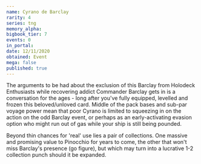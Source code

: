 ```yaml
---
name: Cyrano de Barclay
rarity: 4
series: tng
memory_alpha:
bigbook_tier: 7
events: 0
in_portal:
date: 12/11/2020
obtained: Event
mega: false
published: true
---
```


The arguments to be had about the exclusion of this Barclay from Holodeck Enthusiasts while recovering addict Commander Barclay gets in is a conversation for the ages - long after you've fully equipped, levelled and frozen this beloved/unloved card. Middle of the pack bases and sub-par voyage power mean that poor Cyrano is limited to squeezing in on the action on the odd Barclay event, or perhaps as an early-activating evasion option who might run out of gas while your ship is still being pounded.

Beyond thin chances for 'real' use lies a pair of collections. One massive and promising value to Pinocchio for years to come, the other that won't miss Barclay's presence (go figure), but which may turn into a lucrative 1-2 collection punch should it be expanded.
